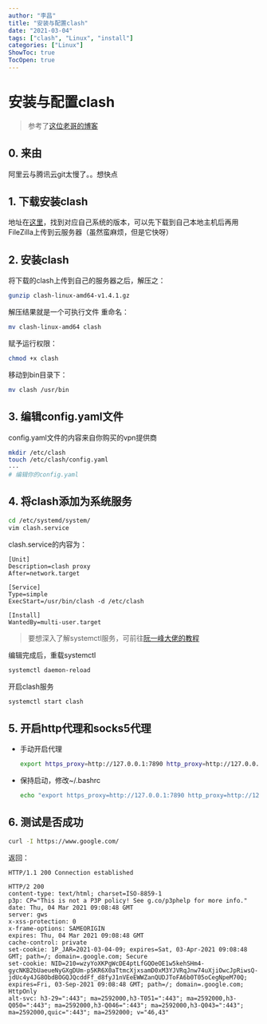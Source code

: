 ```yaml
---
author: "李昌"
title: "安装与配置clash"
date: "2021-03-04"
tags: ["clash", "Linux", "install"]
categories: ["Linux"]
ShowToc: true
TocOpen: true
---
```


# 安装与配置clash
> 参考了[这位老哥的博客](https://wh1te.fun/2020/11/02/%E9%98%BF%E9%87%8C%E4%BA%91Linux%E4%BD%BF%E7%94%A8Clash%E8%BF%9B%E8%A1%8C%E5%A4%96%E7%BD%91%E4%BB%A3%E7%90%86%E5%8A%A0%E9%80%9F/)

## 0. 来由
阿里云与腾讯云git太慢了。。想快点


## 1. 下载安装clash
地址在[这里](https://github.com/Dreamacro/clash)，找到对应自己系统的版本，可以先下载到自己本地主机后再用FileZilla上传到云服务器（虽然蛮麻烦，但是它快呀）

## 2. 安装clash
将下载的clash上传到自己的服务器之后，解压之：
```bash
gunzip clash-linux-amd64-v1.4.1.gz
```
解压结果就是一个可执行文件
重命名：
```bash
mv clash-linux-amd64 clash
```
赋予运行权限：
```bash
chmod +x clash
```
移动到bin目录下：
```bash
mv clash /usr/bin
```

## 3. 编辑config.yaml文件
config.yaml文件的内容来自你购买的vpn提供商
```bash
mkdir /etc/clash
touch /etc/clash/config.yaml
···
# 编辑你的config.yaml
```

## 4. 将clash添加为系统服务
```bash
cd /etc/systemd/system/
vim clash.service
```
clash.service的内容为：
```
[Unit]
Description=clash proxy
After=network.target

[Service]
Type=simple
ExecStart=/usr/bin/clash -d /etc/clash

[Install]
WantedBy=multi-user.target
```
> 要想深入了解systemctl服务，可前往[阮一峰大佬的教程](http://www.ruanyifeng.com/blog/2016/03/systemd-tutorial-commands.html)

编辑完成后，重载systemctl
```bash
systemctl daemon-reload
```
开启clash服务
```bash
systemctl start clash
```

## 5. 开启http代理和socks5代理
- 手动开启代理
  ```bash
  export https_proxy=http://127.0.0.1:7890 http_proxy=http://127.0.0.1:7890 all_proxy=socks5://127.0.0.1:7891
  ```
- 保持启动，修改~/.bashrc
  ```bash
  echo "export https_proxy=http://127.0.0.1:7890 http_proxy=http://127.0.0.1:7890 all_proxy=socks5://127.0.0.1:7891" >> ~/.bashrc
  ```

## 6. 测试是否成功
```bash
curl -I https://www.google.com/
```
返回：
```
HTTP/1.1 200 Connection established

HTTP/2 200
content-type: text/html; charset=ISO-8859-1
p3p: CP="This is not a P3P policy! See g.co/p3phelp for more info."
date: Thu, 04 Mar 2021 09:08:48 GMT
server: gws
x-xss-protection: 0
x-frame-options: SAMEORIGIN
expires: Thu, 04 Mar 2021 09:08:48 GMT
cache-control: private
set-cookie: 1P_JAR=2021-03-04-09; expires=Sat, 03-Apr-2021 09:08:48 GMT; path=/; domain=.google.com; Secure
set-cookie: NID=210=wzyYoXKPgWcDE4ptLfGQOeOE1w5kehSHm4-gycNKB2bUaeueNyGXgDUm-p5KR6X0aTtmcXjxsamD0xM3YJVRqJnw74uXjiOwcJpRiwsQ-jdUc4y4JG8ObdBOGQJQcddFf_d8fyJ1nVEeEWWZanQUDJToFA6b0T05oCegNpeM70Q; expires=Fri, 03-Sep-2021 09:08:48 GMT; path=/; domain=.google.com; HttpOnly
alt-svc: h3-29=":443"; ma=2592000,h3-T051=":443"; ma=2592000,h3-Q050=":443"; ma=2592000,h3-Q046=":443"; ma=2592000,h3-Q043=":443"; ma=2592000,quic=":443"; ma=2592000; v="46,43"
```



